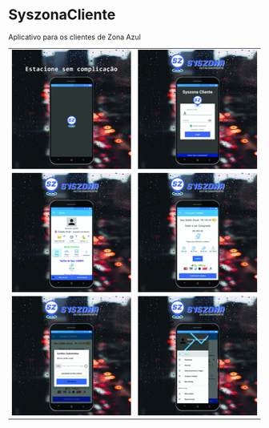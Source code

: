 # SyszonaCliente
Aplicativo para os clientes de Zona Azul

|               |               |
| ------------- |---------------|
| <img src="images/syszona.jpg" width="450" higth="450" /> | <img src="images/syszona02.jpg" width="450" higth="450" /> |
<img src="images/syszona01.jpg" width="450" higth="450" /> | <img src="images/syszona03.jpg" width="450" higth="450" /> |
<img src="images/syszona04.jpg" width="450" higth="450" /> | <img src="images/syszona05.jpg" width="450" higth="450" /> |
